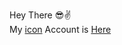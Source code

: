 Hey There 😎✌
<br>
My [icon](Instagram_icon.png) Account is [Here](https://www.instagram.com/aswinsolanki/)
